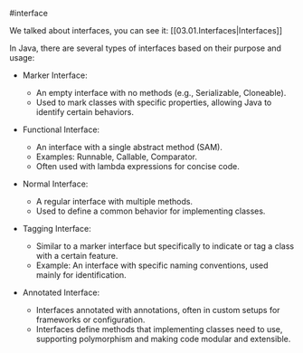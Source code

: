 #interface 

We talked about interfaces, you can see it: [[03.01.Interfaces|Interfaces]]

In Java, there are several types of interfaces based on their purpose and usage:


- Marker Interface:

	- An empty interface with no methods (e.g., Serializable, Cloneable).
	- Used to mark classes with specific properties, allowing Java to identify certain behaviors.


- Functional Interface:

	- An interface with a single abstract method (SAM).
	- Examples: Runnable, Callable, Comparator.
	- Often used with lambda expressions for concise code.


- Normal Interface:

	- A regular interface with multiple methods.
	- Used to define a common behavior for implementing classes.


- Tagging Interface:

	- Similar to a marker interface but specifically to indicate or tag a class with a certain feature.
	- Example: An interface with specific naming conventions, used mainly for identification.


- Annotated Interface:

	- Interfaces annotated with annotations, often in custom setups for frameworks or configuration.
	- Interfaces define methods that implementing classes need to use, supporting polymorphism and making code modular and extensible.